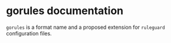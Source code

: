 # gorules documentation

`gorules` is a format name and a proposed extension for `ruleguard` configuration files.
